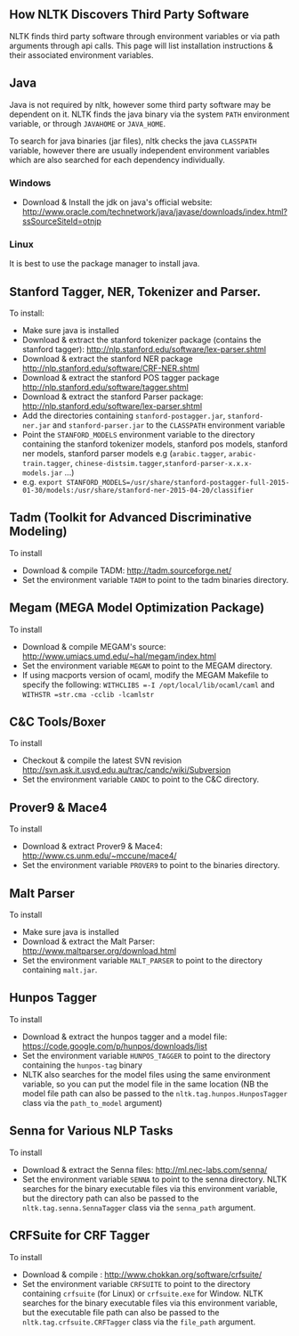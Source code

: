## How NLTK Discovers Third Party Software

NLTK finds third party software through environment variables or via path arguments through api calls. This page will list installation instructions & their associated environment variables.

## Java
Java is not required by nltk, however some third party software may be dependent on it. NLTK finds the java binary via the system `PATH` environment variable, or through `JAVAHOME` or `JAVA_HOME`.

To search for java binaries (jar files), nltk checks the java `CLASSPATH` variable, however there are usually independent environment variables which are also searched for each dependency individually.

### Windows
* Download & Install the jdk on java's official website: http://www.oracle.com/technetwork/java/javase/downloads/index.html?ssSourceSiteId=otnjp

### Linux
It is best to use the package manager to install java.

## Stanford Tagger, NER, Tokenizer and Parser. 

To install:
* Make sure java is installed
* Download & extract the stanford tokenizer package (contains the stanford tagger): http://nlp.stanford.edu/software/lex-parser.shtml
* Download & extract the stanford NER package http://nlp.stanford.edu/software/CRF-NER.shtml
* Download & extract the stanford POS tagger package http://nlp.stanford.edu/software/tagger.shtml
* Download & extract the stanford Parser package: http://nlp.stanford.edu/software/lex-parser.shtml
* Add the directories containing `stanford-postagger.jar`, `stanford-ner.jar` and `stanford-parser.jar` to the `CLASSPATH` environment variable
* Point the `STANFORD_MODELS` environment variable to the directory containing the stanford tokenizer models, stanford pos models, stanford ner models, stanford parser models e.g (`arabic.tagger`, `arabic-train.tagger`, `chinese-distsim.tagger`,`stanford-parser-x.x.x-models.jar` ...)
* e.g. `export STANFORD_MODELS=/usr/share/stanford-postagger-full-2015-01-30/models:/usr/share/stanford-ner-2015-04-20/classifier`

## Tadm (Toolkit for Advanced Discriminative Modeling)

To install
* Download & compile TADM: http://tadm.sourceforge.net/
* Set the environment variable `TADM` to point to the tadm binaries directory.

## Megam (MEGA Model Optimization Package)

To install
* Download & compile MEGAM's source: http://www.umiacs.umd.edu/~hal/megam/index.html
* Set the environment variable `MEGAM` to point to the MEGAM directory.
* If using macports version of ocaml, modify the MEGAM Makefile to specify the following:
  `WITHCLIBS =-I /opt/local/lib/ocaml/caml` and `WITHSTR =str.cma -cclib -lcamlstr`

## C&C Tools/Boxer

To install
* Checkout & compile the latest SVN revision http://svn.ask.it.usyd.edu.au/trac/candc/wiki/Subversion
* Set the environment variable `CANDC` to point to the C&C directory.

## Prover9 & Mace4

To install
* Download & extract Prover9 & Mace4: http://www.cs.unm.edu/~mccune/mace4/
* Set the environment variable `PROVER9` to point to the binaries directory.

## Malt Parser

To install
* Make sure java is installed
* Download & extract the Malt Parser: http://www.maltparser.org/download.html
* Set the environment variable `MALT_PARSER` to point to the directory containing `malt.jar`.

## Hunpos Tagger

To install
* Download & extract the hunpos tagger and a model file: https://code.google.com/p/hunpos/downloads/list
* Set the environment variable `HUNPOS_TAGGER` to point to the directory containing the `hunpos-tag` binary
* NLTK also searches for the model files using the same environment variable, so you can put the model file in the same location (NB the model file path can also be passed to the `nltk.tag.hunpos.HunposTagger` class via the `path_to_model` argument)

## Senna for Various NLP Tasks
To install 
* Download & extract the Senna files: http://ml.nec-labs.com/senna/
* Set the environment variable `SENNA` to point to the senna directory. NLTK searches for the binary executable files via this environment variable, but the directory path can also be passed to the `nltk.tag.senna.SennaTagger` class via the `senna_path` argument.

## CRFSuite for CRF Tagger
To install 
* Download & compile : http://www.chokkan.org/software/crfsuite/
* Set the environment variable `CRFSUITE` to point to the directory containing `crfsuite` (for Linux) or `crfsuite.exe` for Window. NLTK searches for the binary executable files via this environment variable, but the executable file path can also be passed to the `nltk.tag.crfsuite.CRFTagger` class via the `file_path` argument.